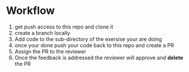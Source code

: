 # Workflow
1) get push access to this repo and clone it
2) create a branch locally
3) Add code to the sub-directory of the exersise your are doing
4) once your done push your code back to this repo and create a PR
5) Assign the PR to the reviewer
6) Once the feedback is addressed the reviewer will approve and **delete** the PR

